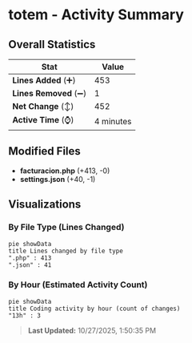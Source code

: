 # totem - Activity Summary 

## Overall Statistics

| Stat                   | Value                                                             |
| ---------------------- | ----------------------------------------------------------------- |
| **Lines Added** (➕)   | 453                                          |
| **Lines Removed** (➖) | 1                                        |
| **Net Change** (↕)    | 452                |
| **Active Time** (⌚)   | 4 minutes |


## Modified Files
- **facturacion.php** (+413, -0)
- **settings.json** (+40, -1)

## Visualizations

### By File Type (Lines Changed)

```mermaid
pie showData
title Lines changed by file type
".php" : 413
".json" : 41
```

### By Hour (Estimated Activity Count)

```mermaid
pie showData
title Coding activity by hour (count of changes)
"13h" : 3
```


> **Last Updated:** 10/27/2025, 1:50:35 PM
